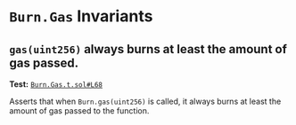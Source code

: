 # `Burn.Gas` Invariants

## `gas(uint256)` always burns at least the amount of gas passed.
**Test:** [`Burn.Gas.t.sol#L68`](../contracts/test/invariants/Burn.Gas.t.sol#L68)

Asserts that when `Burn.gas(uint256)` is called, it always burns at least the amount of gas passed to the function. 
